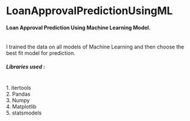 # LoanApprovalPredictionUsingML
<h4>Loan Approval Prediction Using Machine Learning Model.</h4> <br>
I trained the data on all models of Machine Learning and then choose the best fit model for prediction.
<br>
<h5>Libraries used :</h5><br>
1. itertools <br>
2. Pandas <br>
3. Numpy <br>
4. Matplotlib <br>
5. statsmodels
